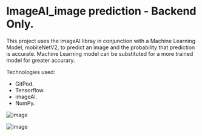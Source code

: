 # ImageAI_image prediction - Backend Only.

This project uses the imageAI libray in conjunction with a Machine Learning Model, mobileNetV2, to predict an image and the probability that prediction is accurate. Machine Learning model can be substituted for a more trained model for greater accurary. 

Technologies used:
  * GitPod.
  * Tensorflow.
  * imageAI.
  * NumPy. 
  
  
![image](https://user-images.githubusercontent.com/89990638/160499362-1d31c4d3-0b52-44b5-8f17-c7666ec242ff.png)

![image](https://user-images.githubusercontent.com/89990638/160499747-be50dee3-34cf-4920-9802-ea9b1e5bfc25.png)

